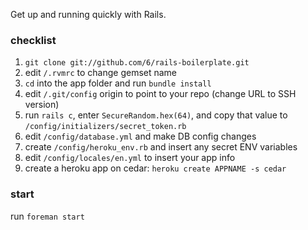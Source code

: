Get up and running quickly with Rails.

### checklist

1. `git clone git://github.com/6/rails-boilerplate.git`
1. edit `/.rvmrc` to change gemset name
1. `cd` into the app folder and run `bundle install`
1. edit `/.git/config` origin to point to your repo (change URL to SSH version)
1. run `rails c`, enter `SecureRandom.hex(64)`, and copy that value to `/config/initializers/secret_token.rb`
1. edit `/config/database.yml` and make DB config changes
1. create `/config/heroku_env.rb` and insert any secret ENV variables
1. edit `/config/locales/en.yml` to insert your app info
1. create a heroku app on cedar: `heroku create APPNAME -s cedar`

### start

run `foreman start`
